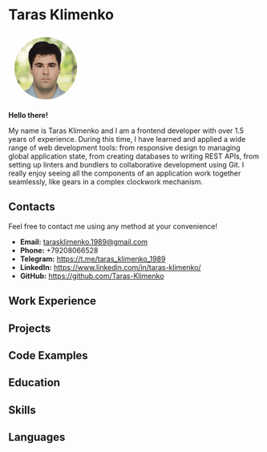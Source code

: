 # Taras Klimenko

![Profile picture](assets/img/profile-pic.png)

**Hello there!**

My name is Taras Klimenko and I am a frontend developer with over 1.5 years of experience. During this time, I have learned and applied a wide range of web development tools: from responsive design to managing global application state, from creating databases to writing REST APIs, from setting up linters and bundlers to collaborative development using Git. I really enjoy seeing all the components of an application work together seamlessly, like gears in a complex clockwork mechanism.

## Contacts

Feel free to contact me using any method at your convenience!

- **Email:** tarasklimenko.1989@gmail.com
- **Phone:** +79208066528
- **Telegram:** https://t.me/taras_klimenko_1989
- **LinkedIn:** https://www.linkedin.com/in/taras-klimenko/
- **GitHub:** https://github.com/Taras-Klimenko

## Work Experience

## Projects

## Code Examples

## Education

## Skills

## Languages
